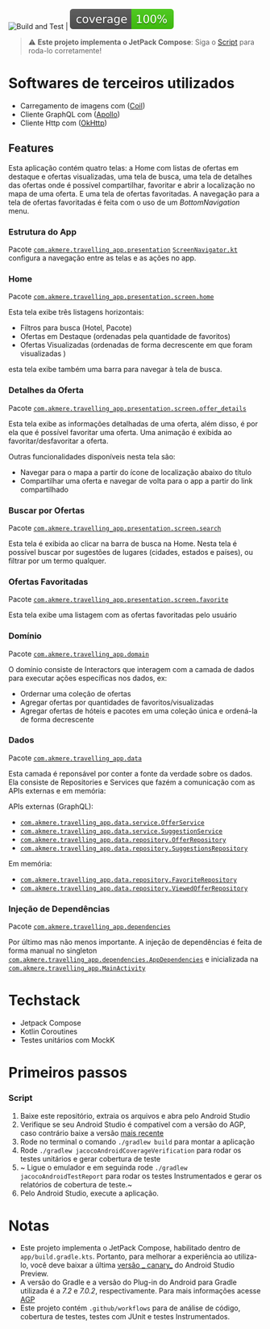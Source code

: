 ![Build and Test](https://github.com/akmere-almeida/travelling-app/actions/workflows/integration.yml/badge.svg)
| ![Coverage](.github/badges/jacoco.svg)
> :warning: **Este projeto implementa o JetPack Compose**: Siga o [Script](#script) para
> roda-lo corretamente!

# Softwares de terceiros utilizados

- Carregamento de imagens com ([Coil](https://github.com/coil-kt/coil))
- Cliente GraphQL com ([Apollo](https://www.apollographql.com/))
- Cliente Http com ([OkHttp](https://square.github.io/okhttp/))

## Features

Esta aplicação contém quatro telas: a Home com listas de ofertas em destaque e ofertas visualizadas,
uma tela de busca, uma tela de detalhes das ofertas onde é possível compartilhar, favoritar e abrir
a localização no mapa de uma oferta. E uma tela de ofertas favoritadas. A navegação para a tela de
ofertas favoritadas é feita com o uso de um _BottomNavigation_ menu.

### Estrutura do App

Pacote [`com.akmere.travelling_app.presentation`][1]
[`ScreenNavigator.kt`][2] configura a navegação entre as telas e as ações no app.

[1]: app/src/main/java/com/akmere/travelling_app/presentation

[2]: app/src/main/java/com/akmere/travelling_app/presentation/common/components/ScreenNavigator.kt

### Home

Pacote [`com.akmere.travelling_app.presentation.screen.home`][3]

Esta tela exibe três listagens horizontais:

* Filtros para busca (Hotel, Pacote)
* Ofertas em Destaque (ordenadas pela quantidade de favoritos)
* Ofertas Visualizadas (ordenadas de forma decrescente em que foram visualizadas )

esta tela exibe também uma barra para navegar à tela de busca.

[3]: app/src/main/java/com/akmere/travelling_app/presentation/screen/home

### Detalhes da Oferta

Pacote [`com.akmere.travelling_app.presentation.screen.offer_details`][4]

Esta tela exibe as informações detalhadas de uma oferta, além disso, é por ela que é possível
favoritar uma oferta. Uma animação é exibida ao favoritar/desfavoritar a oferta.

Outras funcionalidades disponíveis nesta tela são:

* Navegar para o mapa a partir do ícone de localização abaixo do título
* Compartilhar uma oferta e navegar de volta para o app a partir do link compartilhado

[4]: app/src/main/java/com/akmere/travelling_app/presentation/screen/offer_details

### Buscar por Ofertas

Pacote [`com.akmere.travelling_app.presentation.screen.search`][5]

Esta tela é exibida ao clicar na barra de busca na Home. Nesta tela é possível buscar por sugestões
de lugares (cidades, estados e países), ou filtrar por um termo qualquer.

[5]: app/src/main/java/com/akmere/travelling_app/presentation/screen/search

### Ofertas Favoritadas

Pacote [`com.akmere.travelling_app.presentation.screen.favorite`][6]

Esta tela exibe uma listagem com as ofertas favoritadas pelo usuário

[6]: app/src/main/java/com/akmere/travelling_app/presentation/screen/favorite

### Domínio

Pacote [`com.akmere.travelling_app.domain`][7]

O domínio consiste de Interactors que interagem com a camada de dados para executar ações
específicas nos dados, ex:

* Ordernar uma coleção de ofertas
* Agregar ofertas por quantidades de favoritos/visualizadas
* Agregar ofertas de hóteis e pacotes em uma coleção única e ordená-la de forma decrescente

[7]: app/src/main/java/com/akmere/travelling_app/domain

### Dados

Pacote [`com.akmere.travelling_app.data`][8]

Esta camada é reponsável por conter a fonte da verdade sobre os dados. Ela consiste de Repositories
e Services que fazém a comunicação com as APIs externas e em memória:

APIs externas (GraphQL):

* [`com.akmere.travelling_app.data.service.OfferService`][9]
* [`com.akmere.travelling_app.data.service.SuggestionService`][10]
* [`com.akmere.travelling_app.data.repository.OfferRepository`][11]
* [`com.akmere.travelling_app.data.repository.SuggestionsRepository`][12]

Em memória:

* [`com.akmere.travelling_app.data.repository.FavoriteRepository`][13]
* [`com.akmere.travelling_app.data.repository.ViewedOfferRepository`][14]

[8]: app/src/main/java/com/akmere/travelling_app/data

[9]: app/src/main/java/com/akmere/travelling_app/data/service/OfferService.kt

[10]: app/src/main/java/com/akmere/travelling_app/data/service/SuggestionService.kt

[11]: app/src/main/java/com/akmere/travelling_app/data/repository/OfferRepository.kt

[12]: app/src/main/java/com/akmere/travelling_app/data/repository/SuggestionsRepository.kt

[13]: app/src/main/java/com/akmere/travelling_app/data/repository/FavoriteRepository.kt

[14]: app/src/main/java/com/akmere/travelling_app/data/repository/ViewedOfferRepository.kt

### Injeção de Dependências

Pacote [`com.akmere.travelling_app.dependencies`][15]

Por último mas não menos importante. A injeção de dependências é feita de forma manual no
singleton [`com.akmere.travelling_app.dependencies.AppDependencies`][16]
e inicializada na [`com.akmere.travelling_app.MainActivity`][17]

[15]: app/src/main/java/com/akmere/travelling_app/dependencies

[16]: app/src/main/java/com/akmere/travelling_app/dependencies/AppDependencies.kt

[17]: app/src/main/java/com/akmere/travelling_app/MainActivity.kt

# Techstack

- Jetpack Compose
- Kotlin Coroutines
- Testes unitários com MockK

# Primeiros passos

### Script

1. Baixe este repositório, extraia os arquivos e abra pelo Android Studio
2. Verifique se seu Android Studio é compatível com a versão do AGP, caso contrário baixe a
   versão [mais recente](https://developer.android.com/studio)
3. Rode no terminal o comando `./gradlew build` para montar a aplicação
4. Rode `./gradlew jacocoAndroidCoverageVerification` para rodar os testes unitários e gerar
   cobertura de teste
5. ~ Ligue o emulador e em seguinda rode `./gradlew jacocoAndroidTestReport`
       para rodar os testes Instrumentados e gerar os relatórios de cobertura de teste.~
6. Pelo Android Studio, execute a aplicação.

# Notas

- Este projeto implementa o JetPack Compose, habilitado dentro de `app/build.gradle.kts`. Portanto,
  para melhorar a experiência ao utiliza-lo, você deve baixar a última [versão _
  canary_](https://developer.android.com/studio/preview) do Android Studio Preview.
- A versão do Gradle e a versão do Plug-in do Android para Gradle utilizada é a *_7.2_* e *_7.0.2_*,
  respectivamente. Para mais informações
  acesse [AGP](https://developer.android.com/studio/releases/gradle-plugin)
- Este projeto contém `.github/workflows` para de análise de código, cobertura de testes, testes com
  JUnit e testes Instrumentados.
